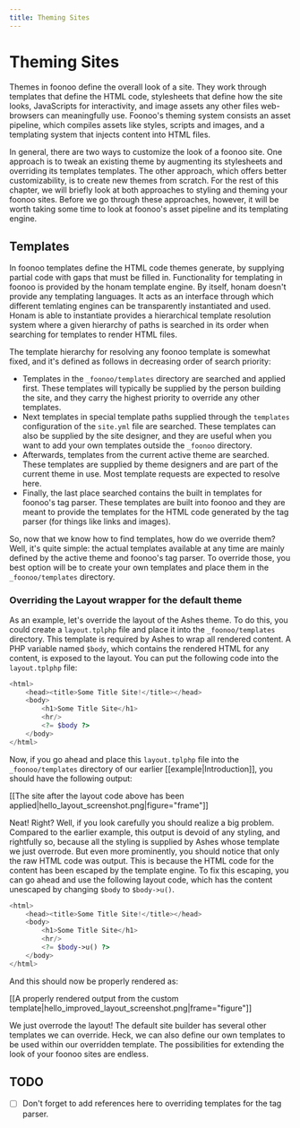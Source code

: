 ```yaml
---
title: Theming Sites
---
```

# Theming Sites

Themes in foonoo define the overall look of a site. They work through templates that define the HTML code, stylesheets that define how the site looks, JavaScripts for interactivity, and image assets any other files web-browsers can meaningfully use. Foonoo's theming system consists an asset pipeline, which compiles assets like styles, scripts and images, and a templating system that injects content into HTML files.

In general, there are two ways to customize the look of a foonoo site. One approach is to tweak an existing theme by augmenting its stylesheets and overriding its templates templates. The other approach, which offers better customizability, is to create new themes from scratch. For the rest of this chapter, we will briefly look at both approaches to styling and theming your foonoo sites. Before we go through these approaches, however, it will be worth taking some time to look at foonoo's asset pipeline and its templating engine.


## Templates
In foonoo templates define the HTML code themes generate, by supplying partial code with gaps that must be filled in. Functionality for templating in foonoo is provided by the honam template engine. By itself, honam doesn't provide any templating languages. It acts as an interface through which different temlating engines can be transparently instantiated and used. Honam is able to instantiate  provides a hierarchical template resolution system where a given hierarchy of paths is searched in its order when searching for templates to render HTML files.

The template hierarchy for resolving any foonoo template is somewhat fixed, and it's defined as follows in decreasing order of search priority:

- Templates in the `_foonoo/templates` directory are searched and applied first. These templates will typically be supplied by the person building the site, and they carry the highest priority to override any other templates.
- Next templates in special template paths supplied through the `templates` configuration of the `site.yml` file are searched. These templates can also be supplied by the site designer, and they are useful when you want to add your own templates outside the `_foonoo` directory.
- Afterwards, templates from the current active theme are searched. These templates are supplied by theme designers and are part of the current theme in use. Most template requests are expected to resolve here.
- Finally, the last place searched contains the built in templates for foonoo's tag parser. These templates are built into foonoo and they are meant to provide the templates for the HTML code generated by the tag parser (for things like links and images). 

So, now that we know how to find templates, how do we override them? Well, it's quite simple: the actual templates available at any time are mainly defined by the active theme and foonoo's tag parser. To override those, you best option will be to create your own templates and place them in the `_foonoo/templates` directory.

### Overriding the Layout wrapper for the default theme
As an example, let's override the layout of the Ashes theme. To do this, you could create a `layout.tplphp` file and place it into the `_foonoo/templates` directory. This template is required by Ashes to wrap all rendered content. A PHP variable named `$body`, which contains the rendered HTML for any content, is exposed to the layout. You can put the following code into the `layout.tplphp` file:

````php
<html>
	<head><title>Some Title Site!</title></head>
	<body>
		<h1>Some Title Site</h1>
		<hr/>
		<?= $body ?>
	</body>
</html>
````

Now, if you go ahead and place this `layout.tplphp` file into the `_foonoo/templates` directory of our earlier [[example|Introduction]], you should have the following output:

[[The site after the layout code above has been applied|hello_layout_screenshot.png|figure="frame"]]

Neat! Right? Well, if you look carefully you should realize a big problem. Compared to the earlier example, this output is devoid of any styling, and rightfully so, because all the styling is supplied by Ashes whose template we just overrode. But even more prominently, you should notice that only the raw HTML code was output. This is because the HTML code for the content has been escaped by the template engine. To fix this escaping, you can go ahead and use the following layout code, which has the content unescaped by changing `$body` to `$body->u()`. 

````php
<html>
	<head><title>Some Title Site!</title></head>
	<body>
		<h1>Some Title Site</h1>
		<hr/>
		<?= $body->u() ?>
	</body>
</html>
````

And this should now be properly rendered as:

[[A properly rendered output from the custom template|hello_improved_layout_screenshot.png|frame="figure"]]

We just overrode the layout! The default site builder has several other templates we can override. Heck, we can also define our own templates to be used within our overridden template. The possibilities for extending the look of your foonoo sites are endless.




## TODO

 - [ ] Don't forget to add references here to overriding templates for the tag parser.